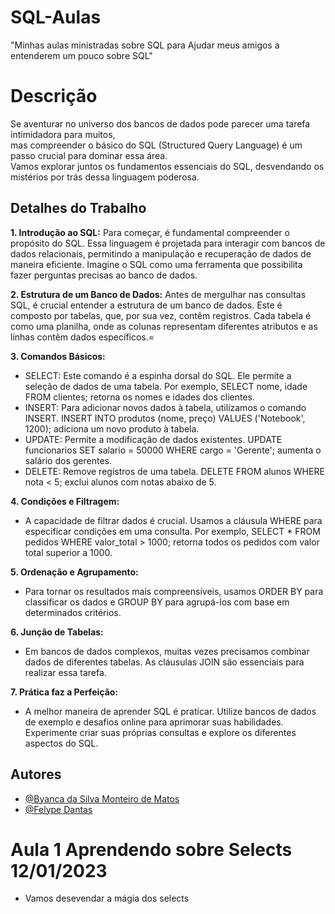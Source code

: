 # SQL-Aulas
"Minhas aulas ministradas sobre SQL para Ajudar meus amigos a entenderem um pouco sobre SQL"

# Descrição
Se aventurar no universo dos bancos de dados pode parecer uma tarefa intimidadora para muitos,<br> 
mas compreender o básico do SQL (Structured Query Language) é um passo crucial para dominar essa área. <br>
Vamos explorar juntos os fundamentos essenciais do SQL, desvendando os mistérios por trás dessa linguagem poderosa. <br>

## Detalhes do Trabalho 
**1. Introdução ao SQL:**
Para começar, é fundamental compreender o propósito do SQL. Essa linguagem é projetada para interagir com bancos de dados relacionais, permitindo a manipulação e recuperação de dados de maneira eficiente. Imagine o SQL como uma ferramenta que possibilita fazer perguntas precisas ao banco de dados.

**2. Estrutura de um Banco de Dados:**
Antes de mergulhar nas consultas SQL, é crucial entender a estrutura de um banco de dados. Este é composto por tabelas, que, por sua vez, contêm registros. Cada tabela é como uma planilha, onde as colunas representam diferentes atributos e as linhas contêm dados específicos.=

**3. Comandos Básicos:**
* SELECT: Este comando é a espinha dorsal do SQL. Ele permite a seleção de dados de uma tabela. Por exemplo, SELECT nome, idade FROM clientes; retorna os nomes e idades dos clientes.
* INSERT: Para adicionar novos dados à tabela, utilizamos o comando INSERT. INSERT INTO produtos (nome, preço) VALUES ('Notebook', 1200); adiciona um novo produto à tabela.
* UPDATE: Permite a modificação de dados existentes. UPDATE funcionarios SET salario = 50000 WHERE cargo = 'Gerente'; aumenta o salário dos gerentes.
* DELETE: Remove registros de uma tabela. DELETE FROM alunos WHERE nota < 5; exclui alunos com notas abaixo de 5.
  
**4. Condições e Filtragem:**
* A capacidade de filtrar dados é crucial. Usamos a cláusula WHERE para especificar condições em uma consulta. Por exemplo, SELECT * FROM pedidos WHERE valor_total > 1000; retorna todos os pedidos com valor total superior a 1000.
  
**5. Ordenação e Agrupamento:**
* Para tornar os resultados mais compreensíveis, usamos ORDER BY para classificar os dados e GROUP BY para agrupá-los com base em determinados critérios.
  
**6. Junção de Tabelas:**
* Em bancos de dados complexos, muitas vezes precisamos combinar dados de diferentes tabelas. As cláusulas JOIN são essenciais para realizar essa tarefa.

  
**7. Prática faz a Perfeição:**
* A melhor maneira de aprender SQL é praticar. Utilize bancos de dados de exemplo e desafios online para aprimorar suas habilidades. Experimente criar suas próprias consultas e explore os diferentes aspectos do SQL. <br>

## Autores
- [@Byanca da Silva Monteiro de Matos](https://www.github.com/ByancaMatos01)
- [@Felype Dantas](https://github.com/FelypeDantas)

# Aula 1 Aprendendo sobre Selects 12/01/2023
* Vamos desevendar a mágia dos selects
  
